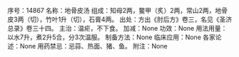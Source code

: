序号：14867
名称：地骨皮汤
组成：知母2两，鳖甲（炙）2两，常山2两，地骨皮3两（切），竹叶1升（切），石膏4两。
出处：方出《肘后方》卷三，名见《圣济总录》卷三十四。
主治：温疟，不下食。
加减：None
功效：None
用法用量：以水7升，煮2升5合，分3次温服。
制备方法：None
临床应用：None
各家论述：None
用药禁忌：忌蒜、热面、猪、鱼。
附注：None
